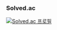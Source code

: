 

### Solved.ac
[![Solved.ac
프로필](http://mazassumnida.wtf/api/v2/generate_badge?boj=ljiho1998)](https://solved.ac/ljiho1998)

<!--
**marble25/marble25** is a ✨ _special_ ✨ repository because its `README.md` (this file) appears on your GitHub profile.

Here are some ideas to get you started:

- 🔭 I’m currently working on ...
- 🌱 I’m currently learning ...
- 👯 I’m looking to collaborate on ...
- 🤔 I’m looking for help with ...
- 💬 Ask me about ...
- 📫 How to reach me: ...
- 😄 Pronouns: ...
- ⚡ Fun fact: ...
-->
